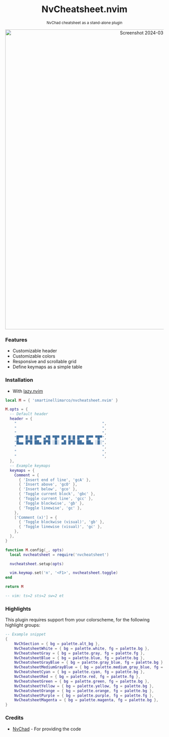 <h1 align="center"> NvCheatsheet.nvim </h1>
<p align="center"><sup> NvChad cheatsheet as a stand-alone plugin </sup></p>
<p align="center">
  <img width="950" alt="Screenshot 2024-03-12 at 00 04 16" src="https://github.com/smartinellimarco/nvcheatsheet.nvim/assets/15314838/594df263-6602-4569-8f2f-2b5bff6e16e3">
</p>

### Features

- Customizable header
- Customizable colors
- Responsive and scrollable grid
- Define keymaps as a simple table

### Installation

- With [lazy.nvim](https://github.com/folke/lazy.nvim)

```lua
local M = { 'smartinellimarco/nvcheatsheet.nvim' }

M.opts = {
  -- Default header
  header = {
    "                                      ",
    "                                      ",
    "                                      ",
    "█▀▀ █░█ █▀▀ ▄▀█ ▀█▀ █▀ █░█ █▀▀ █▀▀ ▀█▀",
    "█▄▄ █▀█ ██▄ █▀█ ░█░ ▄█ █▀█ ██▄ ██▄ ░█░",
    "                                      ",
    "                                      ",
    "                                      ",
  },
  -- Example keymaps
  keymaps = {
    Comment = {
      { 'Insert end of line', 'gcA' },
      { 'Insert above', 'gcO' },
      { 'Insert below', 'gco' },
      { 'Toggle current block', 'gbc' },
      { 'Toggle current line', 'gcc' },
      { 'Toggle blockwise', 'gb' },
      { 'Toggle linewise', 'gc' },
    },
    ['Comment (x)'] = {
      { 'Toggle blockwise (visual)', 'gb' },
      { 'Toggle linewise (visual)', 'gc' },
    },
  },
}

function M.config(_, opts)
  local nvcheatsheet = require('nvcheatsheet')

  nvcheatsheet.setup(opts)

  vim.keymap.set('n', '<F1>', nvcheatsheet.toggle)
end

return M

-- vim: ts=2 sts=2 sw=2 et

```
### Highlights
This plugin requires support from your colorscheme, for the following highlight groups:

```lua
-- Example snippet
{
    NvChSection = { bg = palette.alt_bg },
    NvCheatsheetWhite = { bg = palette.white, fg = palette.bg },
    NvCheatsheetGray = { bg = palette.gray, fg = palette.fg },
    NvCheatsheetBlue = { bg = palette.blue, fg = palette.bg },
    NvCheatsheetGrayBlue = { bg = palette.gray_blue, fg = palette.bg },
    NvCheatsheetMediumGrayBlue = { bg = palette.medium_gray_blue, fg = palette.fg },
    NvCheatsheetCyan = { bg = palette.cyan, fg = palette.bg },
    NvCheatsheetRed = { bg = palette.red, fg = palette.fg },
    NvCheatsheetGreen = { bg = palette.green, fg = palette.bg },
    NvCheatsheetYellow = { bg = palette.yellow, fg = palette.bg },
    NvCheatsheetOrange = { bg = palette.orange, fg = palette.bg },
    NvCheatsheetPurple = { bg = palette.purple, fg = palette.fg },
    NvCheatsheetMagenta = { bg = palette.magenta, fg = palette.bg },
}
```

### Credits

- [NvChad](https://nvchad.com/) - For providing the code
